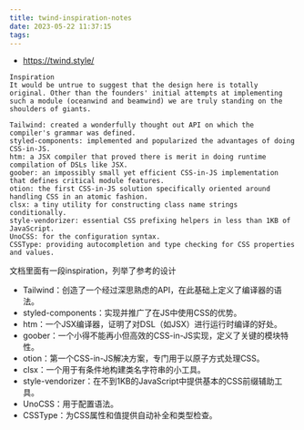 ```yaml
---
title: twind-inspiration-notes
date: 2023-05-22 11:37:15
tags:
---
```

- https://twind.style/
```
Inspiration
It would be untrue to suggest that the design here is totally original. Other than the founders' initial attempts at implementing such a module (oceanwind and beamwind) we are truly standing on the shoulders of giants.

Tailwind: created a wonderfully thought out API on which the compiler's grammar was defined.
styled-components: implemented and popularized the advantages of doing CSS-in-JS.
htm: a JSX compiler that proved there is merit in doing runtime compilation of DSLs like JSX.
goober: an impossibly small yet efficient CSS-in-JS implementation that defines critical module features.
otion: the first CSS-in-JS solution specifically oriented around handling CSS in an atomic fashion.
clsx: a tiny utility for constructing class name strings conditionally.
style-vendorizer: essential CSS prefixing helpers in less than 1KB of JavaScript.
UnoCSS: for the configuration syntax.
CSSType: providing autocompletion and type checking for CSS properties and values.
```
文档里面有一段inspiration，列举了参考的设计
- Tailwind：创造了一个经过深思熟虑的API，在此基础上定义了编译器的语法。
- styled-components：实现并推广了在JS中使用CSS的优势。
- htm：一个JSX编译器，证明了对DSL（如JSX）进行运行时编译的好处。
- goober：一个小得不能再小但高效的CSS-in-JS实现，定义了关键的模块特性。
- otion：第一个CSS-in-JS解决方案，专门用于以原子方式处理CSS。
- clsx：一个用于有条件地构建类名字符串的小工具。
- style-vendorizer：在不到1KB的JavaScript中提供基本的CSS前缀辅助工具。
- UnoCSS：用于配置语法。
- CSSType：为CSS属性和值提供自动补全和类型检查。